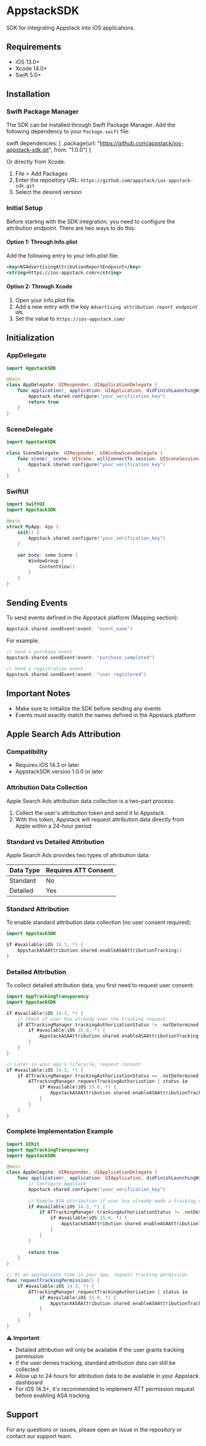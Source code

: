 # AppstackSDK

SDK for integrating Appstack into iOS applications.

## Requirements

- iOS 13.0+
- Xcode 14.0+
- Swift 5.0+

## Installation

### Swift Package Manager

The SDK can be installed through Swift Package Manager. Add the following dependency to your `Package.swift` file:

swift
dependencies: [
.package(url: "https://github.com/appstack/ios-appstack-sdk.git", from: "1.0.0")
]

Or directly from Xcode:

1. File > Add Packages
2. Enter the repository URL: `https://github.com/appstack/ios-appstack-sdk.git`
3. Select the desired version

### Initial Setup

Before starting with the SDK integration, you need to configure the attribution endpoint. There are two ways to do this:

#### Option 1: Through Info.plist

Add the following entry to your Info.plist file:

```xml
<key>NSAdvertisingAttributionReportEndpoint</key>
<string>https://ios-appstack.com/</string>
```

#### Option 2: Through Xcode

1. Open your Info.plist file
2. Add a new entry with the key `Advertising attribution report endpoint URL`
3. Set the value to `https://ios-appstack.com/`

## Initialization

### AppDelegate

```swift
import AppstackSDK

@main
class AppDelegate: UIResponder, UIApplicationDelegate {
    func application(_ application: UIApplication, didFinishLaunchingWithOptions launchOptions: [UIApplication.LaunchOptionsKey: Any]?) -> Bool {
        Appstack.shared.configure("your_verification_key")
        return true
    }
}
```

### SceneDelegate

```swift
import AppstackSDK

class SceneDelegate: UIResponder, UIWindowSceneDelegate {
    func scene(_ scene: UIScene, willConnectTo session: UISceneSession, options connectionOptions: UIScene.ConnectionOptions) {
        Appstack.shared.configure("your_verification_key")
    }
}
```

### SwiftUI

```swift
import SwiftUI
import AppstackSDK

@main
struct MyApp: App {
    init() {
        Appstack.shared.configure("your_verification_key")
    }
    
    var body: some Scene {
        WindowGroup {
            ContentView()
        }
    }
}
```

## Sending Events

To send events defined in the Appstack platform (Mapping section):

```swift
Appstack.shared.sendEvent(event: "event_name")
```

For example:

```swift
// Send a purchase event
Appstack.shared.sendEvent(event: "purchase_completed")

// Send a registration event
Appstack.shared.sendEvent(event: "user_registered")
```

## Important Notes
- Make sure to initialize the SDK before sending any events
- Events must exactly match the names defined in the Appstack platform

## Apple Search Ads Attribution

### Compatibility
- Requires iOS 14.3 or later
- AppstackSDK version 1.0.0 or later

### Attribution Data Collection

Apple Search Ads attribution data collection is a two-part process:

1. Collect the user's attribution token and send it to Appstack
2. With this token, Appstack will request attribution data directly from Apple within a 24-hour period

### Standard vs Detailed Attribution

Apple Search Ads provides two types of attribution data:

| Data Type | Requires ATT Consent |
|-----------|---------------------|
| Standard  | No                 |
| Detailed  | Yes                |

### Standard Attribution

To enable standard attribution data collection (no user consent required):

```swift
import AppstackSDK

if #available(iOS 14.3, *) {
    AppstackASAAttribution.shared.enableASAAttributionTracking()
}
```

### Detailed Attribution

To collect detailed attribution data, you first need to request user consent:

```swift
import AppTrackingTransparency
import AppstackSDK

if #available(iOS 14.3, *) {
    // Check if user has already seen the tracking request
    if ATTrackingManager.trackingAuthorizationStatus != .notDetermined {
        if #available(iOS 15.0, *) {
            AppstackASAAttribution.shared.enableASAAttributionTracking()
        }
    }
}

// Later in your app's lifecycle, request consent
if #available(iOS 14.3, *) {
    if ATTrackingManager.trackingAuthorizationStatus == .notDetermined {
        ATTrackingManager.requestTrackingAuthorization { status in
            if #available(iOS 15.0, *) {
                AppstackASAAttribution.shared.enableASAAttributionTracking()
            }
        }
    }
}
```

### Complete Implementation Example

```swift
import UIKit
import AppTrackingTransparency
import AppstackSDK

@main
class AppDelegate: UIResponder, UIApplicationDelegate {
    func application(_ application: UIApplication, didFinishLaunchingWithOptions launchOptions: [UIApplication.LaunchOptionsKey: Any]?) -> Bool {
        // Configure Appstack
        Appstack.shared.configure("your_verification_key")
        
        // Enable ASA attribution if user has already made a tracking decision
        if #available(iOS 14.3, *) {
            if ATTrackingManager.trackingAuthorizationStatus != .notDetermined {
                if #available(iOS 15.0, *) {
                    AppstackASAAttribution.shared.enableASAAttributionTracking()
                }
            }
        }
        
        return true
    }
}

// At an appropriate time in your app, request tracking permission
func requestTrackingPermission() {
    if #available(iOS 14.3, *) {
        ATTrackingManager.requestTrackingAuthorization { status in
            if #available(iOS 15.0, *) {
                AppstackASAAttribution.shared.enableASAAttributionTracking()
            }
        }
    }
}
```

⚠️ **Important**:

- Detailed attribution will only be available if the user grants tracking permission
- If the user denies tracking, standard attribution data can still be collected
- Allow up to 24 hours for attribution data to be available in your Appstack dashboard
- For iOS 14.3+, it's recommended to implement ATT permission request before enabling ASA tracking

## Support

For any questions or issues, please open an issue in the repository or contact our support team.
